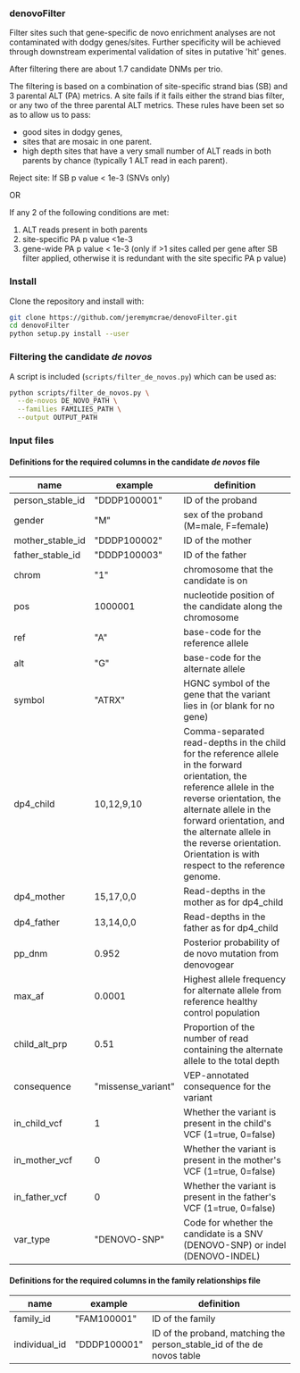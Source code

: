 ### denovoFilter

Filter sites such that gene-specific de novo enrichment analyses are not
contaminated with dodgy genes/sites. Further specificity will be achieved
through downstream experimental validation of sites in putative 'hit' genes.

After filtering there are about 1.7 candidate DNMs per trio.

The filtering is based on a combination of site-specific strand bias (SB) and
3 parental ALT (PA) metrics. A site fails if it fails either the strand bias
filter, or any two of the three parental ALT metrics. These rules have been set
so as to allow us to pass:
 * good sites in dodgy genes,
 * sites that are mosaic in one parent.
 * high depth sites that have a very small number of ALT reads in both parents
   by chance (typically 1 ALT read in each parent).

Reject site:
  If SB p value < 1e-3 (SNVs only)

OR

If any 2 of the following conditions are met:
 1. ALT reads present in both parents
 2. site-specific PA p value <1e-3
 3. gene-wide PA p value < 1e-3 (only if >1 sites called per gene after SB
    filter applied, otherwise it is redundant with the site specific PA p value)
    
### Install
Clone the repository and install with:

```sh
git clone https://github.com/jeremymcrae/denovoFilter.git
cd denovoFilter
python setup.py install --user
```

### Filtering the candidate *de novos*
A script is included (`scripts/filter_de_novos.py`) which can be used as:
```sh
python scripts/filter_de_novos.py \
  --de-novos DE_NOVO_PATH \
  --families FAMILIES_PATH \
  --output OUTPUT_PATH
```

### Input files
#### Definitions for the required columns in the candidate *de novos* file
| name             | example       | definition                            |
| -----------      | ------------- | -------------                         |
| person_stable_id | "DDDP100001"  | ID of the proband                     |
| gender           | "M"           | sex of the proband (M=male, F=female) |
| mother_stable_id | "DDDP100002"  | ID of the mother                      |
| father_stable_id | "DDDP100003"  | ID of the father                      |
| chrom            | "1"           | chromosome that the candidate is on   |
| pos              | 1000001       | nucleotide position of the candidate along the chromosome |
| ref              | "A"           | base-code for the reference allele    |
| alt              | "G"           | base-code for the alternate allele    |
| symbol           | "ATRX"        | HGNC symbol of the gene that the variant lies in (or blank for no gene) |
| dp4_child        | 10,12,9,10    | Comma-separated read-depths in the child for the reference allele in the forward orientation, the reference allele in the reverse orientation, the alternate allele in the forward orientation, and the alternate allele in the reverse orientation. Orientation is with respect to the reference genome. |
| dp4_mother       | 15,17,0,0     | Read-depths in the mother as for dp4_child |
| dp4_father       | 13,14,0,0     | Read-depths in the father as for dp4_child |
| pp_dnm           | 0.952         | Posterior probability of de novo mutation from denovogear |
| max_af           | 0.0001        | Highest allele frequency for alternate allele from reference healthy control population |
| child_alt_prp    | 0.51          | Proportion of the number of read containing the alternate allele to the total depth |
| consequence      | "missense_variant" | VEP-annotated consequence for the variant |
| in_child_vcf     | 1             | Whether the variant is present in the child's VCF (1=true, 0=false) |
| in_mother_vcf    | 0             | Whether the variant is present in the mother's VCF (1=true, 0=false) |
| in_father_vcf    | 0             | Whether the variant is present in the father's VCF (1=true, 0=false) |
| var_type         | "DENOVO-SNP"  | Code for whether the candidate is a SNV (DENOVO-SNP) or indel (DENOVO-INDEL) |

#### Definitions for the required columns in the family relationships file
| name          | example       | definition       |
| -----------   | ------------- | -----            |
| family_id     | "FAM100001"   | ID of the family |
| individual_id | "DDDP100001"  | ID of the proband, matching the person_stable_id of the de novos table |
